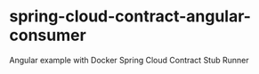 # spring-cloud-contract-angular-consumer
Angular example with Docker Spring Cloud Contract Stub Runner
